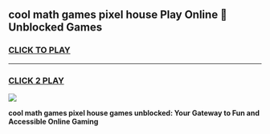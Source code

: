 
## cool math games pixel house Play Online 👋 Unblocked Games
<h3>
<a href="https://news.freeplayer.one?title=cool_math_games_pixel_house&ref=17CMG">CLICK TO PLAY</a></h3>
<hr>

<h3>
<a href="https://news.freeplayer.one?title=cool_math_games_pixel_house&ref=17CMG">CLICK 2 PLAY</a>
  
</h3>

<a href="https://news.freeplayer.one?title=cool_math_games_pixel_house&ref=17CMG/"><img src="https://clearcache.store/games.png"></a>


**cool math games pixel house games unblocked: Your Gateway to Fun and Accessible Online Gaming**
